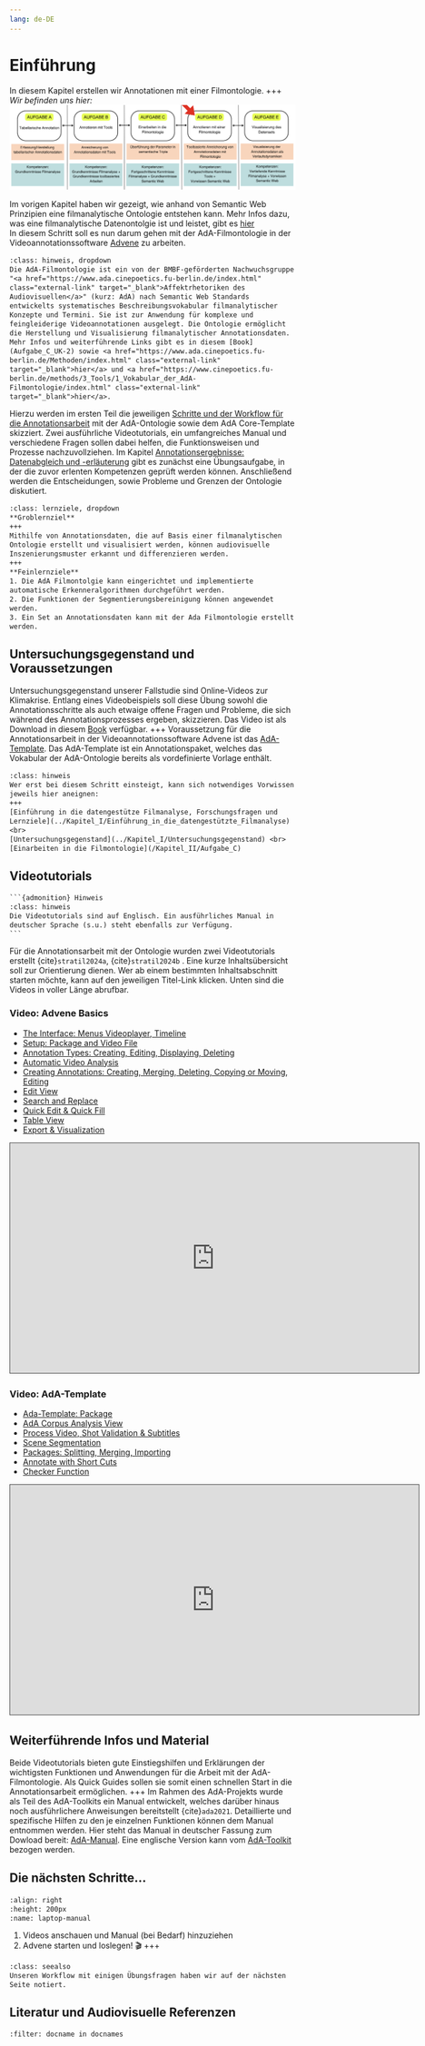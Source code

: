 ```yaml
---
lang: de-DE
---
```

# Einführung

In diesem Kapitel erstellen wir Annotationen mit einer Filmontologie.
+++
*Wir befinden uns hier:*
![Aufgabe 3](../assets/Aufgabenstruktur-04.png)

Im vorigen Kapitel haben wir gezeigt, wie anhand von Semantic Web Prinzipien eine filmanalytische Ontologie entstehen kann. Mehr Infos dazu, was eine filmanalytische Datenontolgie ist und leistet, gibt es [hier](Aufgabe_C) <br>
In diesem Schritt soll es nun darum gehen mit der AdA-Filmontologie in der Videoannotationssoftware <a href="https://www.advene.org/" class="external-link" target="_blank">Advene</a> zu arbeiten. 

```{admonition} Kurz erklärt: Was ist die AdA-Filmontologie?
:class: hinweis, dropdown
Die AdA-Filmontologie ist ein von der BMBF-geförderten Nachwuchsgruppe "<a href="https://www.ada.cinepoetics.fu-berlin.de/index.html" class="external-link" target="_blank">Affektrhetoriken des Audiovisuellen</a>" (kurz: AdA) nach Semantic Web Standards entwickelts systematisches Beschreibungsvokabular filmanalytischer Konzepte und Termini. Sie ist zur Anwendung für komplexe und feingleiderige Videoannotationen ausgelegt. Die Ontologie ermöglicht die Herstellung und Visualisierung filmanalytischer Annotationsdaten. Mehr Infos und weiterführende Links gibt es in diesem [Book](Aufgabe_C_UK-2) sowie <a href="https://www.ada.cinepoetics.fu-berlin.de/Methoden/index.html" class="external-link" target="_blank">hier</a> und <a href="https://www.cinepoetics.fu-berlin.de/methods/3_Tools/1_Vokabular_der_AdA-Filmontologie/index.html" class="external-link" target="_blank">hier</a>.
```
Hierzu werden im ersten Teil die jeweiligen [Schritte und der Workflow für die Annotationsarbeit](Aufgabe_D_UK-1) mit der AdA-Ontologie sowie dem AdA Core-Template skizziert. Zwei ausführliche Videotutorials, ein umfangreiches Manual und verschiedene Fragen sollen dabei helfen, die Funktionsweisen und Prozesse nachzuvollziehen. Im Kapitel [Annotationsergebnisse: Datenabgleich und -erläuterung](Aufgabe_D_UK-2) gibt es zunächst eine Übungsaufgabe, in der die zuvor erlenten Kompetenzen geprüft werden können. Anschließend werden die Entscheidungen, sowie Probleme und Grenzen der Ontologie diskutiert.

```{admonition} Lernziele
:class: lernziele, dropdown
**Groblernziel**
+++
Mithilfe von Annotationsdaten, die auf Basis einer filmanalytischen Ontologie erstellt und visualisiert werden, können audiovisuelle Inszenierungsmuster erkannt und differenzieren werden.
+++
**Feinlernziele**
1. Die AdA Filmontolgie kann eingerichtet und implementierte automatische Erkenneralgorithmen durchgeführt werden.
2. Die Funktionen der Segmentierungsbereinigung können angewendet werden.
3. Ein Set an Annotationsdaten kann mit der Ada Filmontologie erstellt werden.
```

## Untersuchungsgegenstand und Voraussetzungen

Untersuchungsgegenstand unserer Fallstudie sind Online-Videos zur Klimakrise. Entlang eines Videobeispiels soll diese Übung sowohl die Annotationsschritte als auch etwaige offene Fragen und Probleme, die sich während des Annotationsprozesses ergeben, skizzieren. Das Video ist als Download in diesem [Book](../Kapitel_I/Untersuchungsgegenstand.md) verfügbar. 
+++
Voraussetzung für die Annotationsarbeit in der Videoannotationssoftware Advene ist das [AdA-Template](../assets/AdA_template_07_2021.azp). Das AdA-Template ist ein Annotationspaket, welches das Vokabular der AdA-Ontologie bereits als vordefinierte Vorlage enthält.
```{admonition} Hinweis
:class: hinweis
Wer erst bei diesem Schritt einsteigt, kann sich notwendiges Vorwissen jeweils hier aneignen:
+++
[Einführung in die datengestütze Filmanalyse, Forschungsfragen und Lernziele](../Kapitel_I/Einführung_in_die_datengestützte_Filmanalyse) <br>
[Untersuchungsgegenstand](../Kapitel_I/Untersuchungsgegenstand) <br>
[Einarbeiten in die Filmontologie](/Kapitel_II/Aufgabe_C)
```
## Videotutorials

````{margin}
```{admonition} Hinweis
:class: hinweis
Die Videotutorials sind auf Englisch. Ein ausführliches Manual in deutscher Sprache (s.u.) steht ebenfalls zur Verfügung.
```
````
Für die Annotationsarbeit mit der Ontologie wurden zwei Videotutorials erstellt {cite}`stratil2024a`, {cite}`stratil2024b` . Eine kurze Inhaltsübersicht soll zur Orientierung dienen. Wer ab einem bestimmten Inhaltsabschnitt starten möchte, kann auf den jeweiligen Titel-Link klicken. Unten sind die Videos in voller Länge abrufbar.

### Video: Advene Basics

* <a href="https://videoup.uni-potsdam.de/Panopto/Pages/Viewer.aspx?id=cf912751-5223-4132-80bb-b20300a60e55&start=139" target="_blank" class="external-link">The Interface: Menus Videoplayer, Timeline</a>
* <a href="https://videoup.uni-potsdam.de/Panopto/Pages/Viewer.aspx?id=cf912751-5223-4132-80bb-b20300a60e55&start=304" target="_blank" class="external-link">Setup: Package and Video File</a>
* <a href="https://videoup.uni-potsdam.de/Panopto/Pages/Viewer.aspx?id=cf912751-5223-4132-80bb-b20300a60e55&start=451" target="_blank" class="external-link">Annotation Types: Creating, Editing, Displaying, Deleting</a>
* <a href="https://videoup.uni-potsdam.de/Panopto/Pages/Viewer.aspx?id=cf912751-5223-4132-80bb-b20300a60e55&start=551" target="_blank" class="external-link">Automatic Video Analysis</a>
* <a href="https://videoup.uni-potsdam.de/Panopto/Pages/Viewer.aspx?id=cf912751-5223-4132-80bb-b20300a60e55&start=687" target="_blank" class="external-link">Creating Annotations: Creating, Merging, Deleting, Copying or Moving, Editing</a>
* <a href="https://videoup.uni-potsdam.de/Panopto/Pages/Viewer.aspx?id=cf912751-5223-4132-80bb-b20300a60e55&start=803" target="_blank" class="external-link">Edit View</a>
* <a href="https://videoup.uni-potsdam.de/Panopto/Pages/Viewer.aspx?id=cf912751-5223-4132-80bb-b20300a60e55&start=826" target="_blank" class="external-link">Search and Replace</a>
* <a href="https://videoup.uni-potsdam.de/Panopto/Pages/Viewer.aspx?id=cf912751-5223-4132-80bb-b20300a60e55&start=890" target="_blank" class="external-link">Quick Edit & Quick Fill</a>
* <a href="https://videoup.uni-potsdam.de/Panopto/Pages/Viewer.aspx?id=cf912751-5223-4132-80bb-b20300a60e55&start=1070" target="_blank" class="external-link">Table View<a>
* <a href="https://videoup.uni-potsdam.de/Panopto/Pages/Viewer.aspx?id=cf912751-5223-4132-80bb-b20300a60e55&start=1172" target="_blank" class="external-link">Export & Visualization</a>

<iframe src="https://videoup.uni-potsdam.de/Panopto/Pages/Embed.aspx?id=cf912751-5223-4132-80bb-b20300a60e55&autoplay=false&offerviewer=true&showtitle=false&showbrand=false&captions=false&interactivity=all" height="405" width="720" style="border: 1px solid #464646;" allowfullscreen allow="autoplay"></iframe>

### Video: AdA-Template

* <a href="https://videoup.uni-potsdam.de/Panopto/Pages/Viewer.aspx?id=71ca2ea8-b7ee-492f-a9ef-b20300a665d3&start=126" target="_blank" class="external-link">Ada-Template: Package</a>
* <a href="https://videoup.uni-potsdam.de/Panopto/Pages/Viewer.aspx?id=71ca2ea8-b7ee-492f-a9ef-b20300a665d3&start=169" target="_blank" class="external-link">AdA Corpus Analysis View</a>
* <a href="https://videoup.uni-potsdam.de/Panopto/Pages/Viewer.aspx?id=71ca2ea8-b7ee-492f-a9ef-b20300a665d3&start=226" target="_blank" class="external-link">Process Video, Shot Validation & Subtitles</a> 
* <a href="https://videoup.uni-potsdam.de/Panopto/Pages/Viewer.aspx?id=71ca2ea8-b7ee-492f-a9ef-b20300a665d3&start=476" target="_blank" class="external-link">Scene Segmentation</a> 
* <a href="https://videoup.uni-potsdam.de/Panopto/Pages/Viewer.aspx?id=71ca2ea8-b7ee-492f-a9ef-b20300a665d3&start=499" target="_blank" class="external-link">Packages: Splitting, Merging, Importing</a>
* <a href="https://videoup.uni-potsdam.de/Panopto/Pages/Viewer.aspx?id=71ca2ea8-b7ee-492f-a9ef-b20300a665d3&start=623" target="_blank" class="external-link">Annotate with Short Cuts</a>
* <a href="https://videoup.uni-potsdam.de/Panopto/Pages/Viewer.aspx?id=71ca2ea8-b7ee-492f-a9ef-b20300a665d3&start=698" target="_blank" class="external-link">Checker Function</a>

<iframe src="https://videoup.uni-potsdam.de/Panopto/Pages/Embed.aspx?id=71ca2ea8-b7ee-492f-a9ef-b20300a665d3&autoplay=false&offerviewer=true&showtitle=false&showbrand=false&captions=false&interactivity=all" height="405" width="720" style="border: 1px solid #464646;" allowfullscreen allow="autoplay"></iframe>

## Weiterführende Infos und Material

Beide Videotutorials bieten gute Einstiegshilfen und Erklärungen der wichtigsten Funktionen und Anwendungen für die Arbeit mit der AdA-Filmontologie. Als Quick Guides sollen sie somit einen schnellen Start in die Annotationsarbeit ermöglichen. 
+++
Im Rahmen des AdA-Projekts wurde als Teil des AdA-Toolkits ein Manual entwickelt, welches darüber hinaus noch ausführlichere Anweisungen bereitstellt {cite}`ada2021`. Detaillierte und spezifische Hilfen zu den je einzelnen Funktionen können dem Manual entnommen werden. Hier steht das Manual in deutscher Fassung zum Dowload bereit: [AdA-Manual](../assets/Manual_Advene_AdA_D_Vers1_0.pdf). Eine englische Version kann vom <a href="https://www.ada.cinepoetics.fu-berlin.de/ada-toolkit/index.html" class="external-link" target="_blank">AdA-Toolkit</a> bezogen werden.

## Die nächsten Schritte...
```{image} ../assets/Laptop-Manual.png
:align: right
:height: 200px
:name: laptop-manual
```
1.	Videos anschauen und Manual (bei Bedarf) hinzuziehen <br>
2.	Advene starten und loslegen! 🎬
+++
```{admonition} nächste Schritte
:class: seealso
Unseren Workflow mit einigen Übungsfragen haben wir auf der nächsten Seite notiert. 
```

## Literatur und Audiovisuelle Referenzen

```{bibliography}
:filter: docname in docnames
```